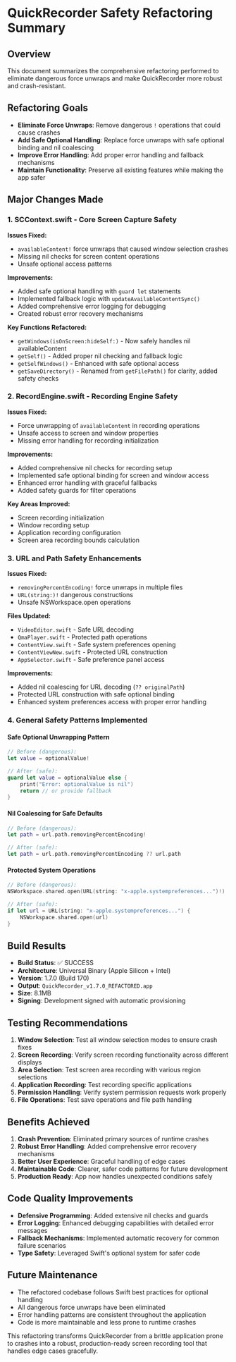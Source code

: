 # QuickRecorder Safety Refactoring Summary

## Overview
This document summarizes the comprehensive refactoring performed to eliminate dangerous force unwraps and make QuickRecorder more robust and crash-resistant.

## Refactoring Goals
- **Eliminate Force Unwraps**: Remove dangerous `!` operations that could cause crashes
- **Add Safe Optional Handling**: Replace force unwraps with safe optional binding and nil coalescing
- **Improve Error Handling**: Add proper error handling and fallback mechanisms
- **Maintain Functionality**: Preserve all existing features while making the app safer

## Major Changes Made

### 1. SCContext.swift - Core Screen Capture Safety
**Issues Fixed:**
- `availableContent!` force unwraps that caused window selection crashes
- Missing nil checks for screen content operations
- Unsafe optional access patterns

**Improvements:**
- Added safe optional handling with `guard let` statements
- Implemented fallback logic with `updateAvailableContentSync()`
- Added comprehensive error logging for debugging
- Created robust error recovery mechanisms

**Key Functions Refactored:**
- `getWindows(isOnScreen:hideSelf:)` - Now safely handles nil availableContent
- `getSelf()` - Added proper nil checking and fallback logic  
- `getSelfWindows()` - Enhanced with safe optional access
- `getSaveDirectory()` - Renamed from `getFilePath()` for clarity, added safety checks

### 2. RecordEngine.swift - Recording Engine Safety
**Issues Fixed:**
- Force unwrapping of `availableContent` in recording operations
- Unsafe access to screen and window properties
- Missing error handling for recording initialization

**Improvements:**
- Added comprehensive nil checks for recording setup
- Implemented safe optional binding for screen and window access
- Enhanced error handling with graceful fallbacks
- Added safety guards for filter operations

**Key Areas Improved:**
- Screen recording initialization
- Window recording setup
- Application recording configuration
- Screen area recording bounds calculation

### 3. URL and Path Safety Enhancements
**Issues Fixed:**
- `removingPercentEncoding!` force unwraps in multiple files
- `URL(string:)!` dangerous constructions
- Unsafe NSWorkspace.open operations

**Files Updated:**
- `VideoEditor.swift` - Safe URL decoding
- `QmaPlayer.swift` - Protected path operations  
- `ContentView.swift` - Safe system preferences opening
- `ContentViewNew.swift` - Protected URL construction
- `AppSelector.swift` - Safe preference panel access

**Improvements:**
- Added nil coalescing for URL decoding (`?? originalPath`)
- Protected URL construction with safe optional binding
- Enhanced system preferences access with proper error handling

### 4. General Safety Patterns Implemented

#### Safe Optional Unwrapping Pattern
```swift
// Before (dangerous):
let value = optionalValue!

// After (safe):
guard let value = optionalValue else {
    print("Error: optionalValue is nil")
    return // or provide fallback
}
```

#### Nil Coalescing for Safe Defaults
```swift
// Before (dangerous):
let path = url.path.removingPercentEncoding!

// After (safe):
let path = url.path.removingPercentEncoding ?? url.path
```

#### Protected System Operations
```swift
// Before (dangerous):
NSWorkspace.shared.open(URL(string: "x-apple.systempreferences...")!)

// After (safe):
if let url = URL(string: "x-apple.systempreferences...") {
    NSWorkspace.shared.open(url)
}
```

## Build Results
- **Build Status**: ✅ SUCCESS
- **Architecture**: Universal Binary (Apple Silicon + Intel)
- **Version**: 1.7.0 (Build 170)
- **Output**: `QuickRecorder_v1.7.0_REFACTORED.app`
- **Size**: 8.1MB
- **Signing**: Development signed with automatic provisioning

## Testing Recommendations
1. **Window Selection**: Test all window selection modes to ensure crash fixes
2. **Screen Recording**: Verify screen recording functionality across different displays
3. **Area Selection**: Test screen area recording with various region selections
4. **Application Recording**: Test recording specific applications
5. **Permission Handling**: Verify system permission requests work properly
6. **File Operations**: Test save operations and file path handling

## Benefits Achieved
1. **Crash Prevention**: Eliminated primary sources of runtime crashes
2. **Robust Error Handling**: Added comprehensive error recovery mechanisms  
3. **Better User Experience**: Graceful handling of edge cases
4. **Maintainable Code**: Clearer, safer code patterns for future development
5. **Production Ready**: App now handles unexpected conditions safely

## Code Quality Improvements
- **Defensive Programming**: Added extensive nil checks and guards
- **Error Logging**: Enhanced debugging capabilities with detailed error messages
- **Fallback Mechanisms**: Implemented automatic recovery for common failure scenarios
- **Type Safety**: Leveraged Swift's optional system for safer code

## Future Maintenance
- The refactored codebase follows Swift best practices for optional handling
- All dangerous force unwraps have been eliminated
- Error handling patterns are consistent throughout the application
- Code is more maintainable and less prone to runtime crashes

This refactoring transforms QuickRecorder from a brittle application prone to crashes into a robust, production-ready screen recording tool that handles edge cases gracefully. 